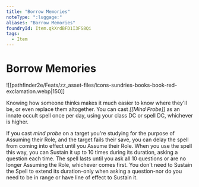 ```yaml
---
title: "Borrow Memories"
noteType: ":luggage:"
aliases: "Borrow Memories"
foundryId: Item.qkXrdBFD1I3FS8Qi
tags:
  - Item
---
```


# Borrow Memories
![[pathfinder2e/Feats/zz_asset-files/icons-sundries-books-book-red-exclamation.webp|150]]

Knowing how someone thinks makes it much easier to know where they'll be, or even replace them altogether. You can cast _[[Mind Probe]]_ as an innate occult spell once per day, using your class DC or spell DC, whichever is higher.

If you cast _mind probe_ on a target you're studying for the purpose of Assuming their Role, and the target fails their save, you can delay the spell from coming into effect until you Assume their Role. When you use the spell this way, you can Sustain it up to 10 times during its duration, asking a question each time. The spell lasts until you ask all 10 questions or are no longer Assuming the Role, whichever comes first. You don't need to Sustain the Spell to extend its duration-only when asking a question-nor do you need to be in range or have line of effect to Sustain it.
